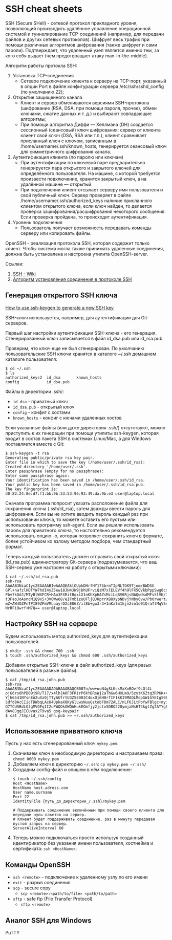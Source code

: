 # SSH cheat sheets

SSH (Secure SHell) - сетевой протокол прикладного уровня, позволяющий производить удалённое управление операционной системой и туннелирование TCP-соединений (например, для передачи файлов и других сетевых протоколов). Шифрует весь трафик при помощи различных алгоритмов шифрования (также шифрует и сами пароли). Подтверждает, что удаленный узел является именно тем, за кого себя выдает (чем предотвращает атаку man-in-the-middle).

Алгоритм работы протокла SSH:
1. Установка TCP-соединения
    * Cетевое подключение клиента к серверу на TCP-порт, указанный в опции Port в файле конфигурации сервера /etc/ssh/sshd_config (по умолчанию 22);
2. Открытие защищенного канала
    * Клиент и сервер обмениваются версиями SSH-протокола (шифрование (RSA, DSA, при помощи пароля, прочее), обмен ключами, сжатие данных и т. д.) и выбирают совпадающие алгоритмы;
    * При помощи алгоритма Диффи — Хеллмана (DH) создается сессионный (сеансовый) ключ шифрования: сервер от клиента клиент свой ключ (DSA, RSA или т.п.), клиент сравнивает присланный ключ с ключом, записанным в /home/username/.ssh/known_hosts, генерируется сеансовый ключ для симметричного шифрования канала.
3. Аутентификация клиента (по паролю или ключам)
    *  При аутентификации по ключевой паре предварительно генерируется пара открытого и закрытого ключей для определённого пользователя. На машине, с которой требуется произвести подключение, хранится закрытый ключ, а на удалённой машине — открытый.
    * При подключении клиент отсылает серверу имя пользователя и свой публичный ключ. Сервер проверяет в файле /home/username/.ssh/authorized_keys наличие присланного клиентом открытого ключа, если ключ найден, то делается проверка зашифрования/расшифрования некоторого сообщения. Если проверка пройдена, то происходит аутентификация.
4. Уровень подключения
    * Пользователь получает возможность передавать команды серверу или копировать файлы.

OpenSSH - реализация протокола SSH, которая содержит только клиент.
Чтобы система могла также принимать удаленные соединения, должна быть установлена и настроена утилита OpenSSH-server.

Ссылки:
1. [SSH - Wiki](https://ru.wikipedia.org/wiki/SSH)
2. [Алгоритм установления соединения в протоколе SSH](https://habr.com/ru/articles/425637/)

## Генерация открытого SSH ключа
[How to use ssh-keygen to generate a new SSH key](https://www.ssh.com/academy/ssh/keygen)

SSH-ключ используется, например, для аутентификации для Git-серверов. 

Первый шаг настройки аутентификации SSH-ключа - его генерация. 
Сгенерированный ключ записывается в файл id_dsa.pub или id_rsa.pub.

Проверим, что ключ еще не был сгенерирован.
По умолчанию пользовательские SSH ключи хранятся в каталоге ~/.ssh домашнем каталоге пользователя:            
```
$ cd ~/.ssh
$ ls
authorized_keys2  id_dsa       known_hosts
config            id_dsa.pub
```

Файлы в директории .ssh/:
* ```id_dsa``` - приватный ключ
* ```id_dsa.pub``` - открытый ключ
* ```config``` - конфиг с хостами
* ```known_hosts``` - конфиг с кючами удаленных хостов

Если указанные файлы (или даже директория .ssh/) отсутствуют, можно приступить к их генерации при помощи утилиты ssh-keygen, 
которая входит в состав пакета SSH в системах Linux/Mac, а для Windows поставляется вместе с Git:
```
$ ssh-keygen -t rsa
Generating public/private rsa key pair.
Enter file in which to save the key (/home/user/.ssh/id_rsa):
Created directory '/home/user/.ssh'.
Enter passphrase (empty for no passphrase):
Enter same passphrase again:
Your identification has been saved in /home/user/.ssh/id_rsa.
Your public key has been saved in /home/user/.ssh/id_rsa.pub.
The key fingerprint is:
d0:82:24:8e:d7:f1:bb:9b:33:53:96:93:49:da:9b:e3 user@laptop.local
```

Сначала программа попросит указать расположение файла для сохранения ключа (.ssh/id_rsa), затем дважды ввести пароль для шифрования. 
Если вы не хотите вводить пароль каждый раз при использовании ключа, то можете оставить его пустым или использовать программу ssh-agent. 
Если вы решили использовать пароль для приватного ключа, то настоятельно рекомендуется использовать опцию -o, 
которая позволяет сохранить ключ в формате, более устойчивом ко взлому методом подбора, чем стандартный формат.

Теперь каждый пользователь должен отправить свой открытый ключ (id_rsa.pub) администратору Git-сервера 
(подразумевается, что ваш SSH-сервер уже настроен на работу с открытыми ключами): 
```
$ cat ~/.ssh/id_rsa.pub
ssh-rsa AAAAB3NzaC1yc2EAAAABIwAAAQEAklOUpkDHrfHY17SbrmTIpNLTGK9Tjom/BWDSU
GPl+nafzlHDTYW7hdI4yZ5ew18JH4JW9jbhUFrviQzM7xlELEVf4h9lFX5QVkbPppSwg0cda3
Pbv7kOdJ/MTyBlWXFCR+HAo3FXRitBqxiX1nKhXpHAZsMciLq8V6RjsNAQwdsdMFvSlVK/7XA
t3FaoJoAsncM1Q9x5+3V0Ww68/eIFmb1zuUFljQJKprrX88XypNDvjYNby6vw/Pb0rwert/En
mZ+AW4OZPnTPI89ZPmVMLuayrD2cE86Z/il8b+gw3r3+1nKatmIkjn2so1d01QraTlMqVSsbx
NrRFi9wrf+M7Q== user@laptop.local
```

## Настройку SSH на сервере
Будем использовать метод authorized_keys для аутентификации пользователей.
```
$ mkdir .ssh && chmod 700 .ssh
$ touch .ssh/authorized_keys && chmod 600 .ssh/authorized_keys
```

Добавим открытые SSH-ключи в файл authorized_keys (для разых пользователей в разные файлы):         
```
$ cat /tmp/id_rsa.john.pub
ssh-rsa AAAAB3NzaC1yc2EAAAADAQABAAABAQCB007n/ww+ouN4gSLKssMxXnBOvf9LGt4L
ojG6rs6hPB09j9R/T17/x4lhJA0F3FR1rP6kYBRsWj2aThGw6HXLm9/5zytK6Ztg3RPKK+4k
Yjh6541NYsnEAZuXz0jTTyAUfrtU3Z5E003C4oxOj6H0rfIF1kKI9MAQLMdpGW1GYEIgS9Ez
Sdfd8AcCIicTDWbqLAcU4UpkaX8KyGlLwsNuuGztobF8m72ALC/nLF6JLtPofwFBlgc+myiv
O7TCUSBdLQlgMVOFq1I2uPWQOkOWQAHukEOmfjy2jctxSDBQ220ymjaNsHT4kgtZg2AYYgPq
dAv8JggJICUvax2T9va5 gsg-keypair
$ cat /tmp/id_rsa.john.pub >> ~/.ssh/authorized_keys
```

## Использование приватного ключа
Пусть у нас есть сгенерированный ключ ```mykey.pem```.         
1. Скачиваем ключ в необходимую директорию и настраиваем права: ```chmod 0600 mykey.pem```
2. Добавляем ключ в директорию `~/.ssh`: ```cp mykey.pem ~/.ssh/```
3. Создадим config-файл и опишем в нём подключение:
   ```
   $ touch ~/.ssh/config
   Host <HostName>
   HostName host.adress.com
   User name.surname
   Port 22
   IdentityFile {путь_до_директории_/.ssh}/mykey.pem
   
   # Поддерживать соединение включённым при помощи своего клиента для передачи нуль-пакетов на сервер.
   # Клиент будет поддерживать соединение, раз в минуту передавая пустой запрос на сервер.
   ServerAliveInterval 60
   ```
4. Теперь можно подключаться просто используя созданный идентификатор без указания имени пользователя, хостнейма и сертификата: ```ssh <HostName>```.

## Команды OpenSSH
* ```ssh <remote>``` - подключение к удаленному узлу по его имени
* ```exit``` - разрыв соединения
* ```scp``` - secure copy
  * ```scp <remote>:<path/to/file> <path/to/path>```
* ```sftp``` - safe ftp (File Transfer Protocol)
  * ```sftp <remote>```

## Аналог SSH для Windows
PuTTY
